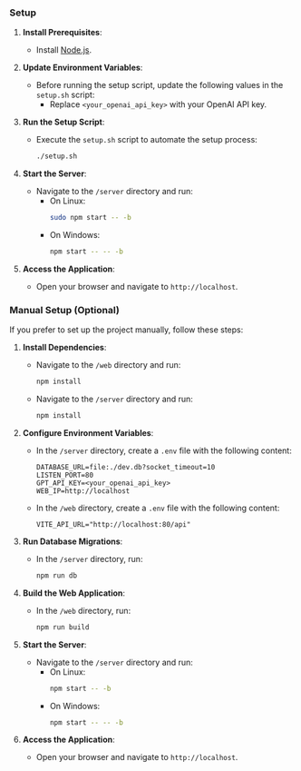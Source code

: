 ### Setup

1. **Install Prerequisites**:
   - Install [Node.js](https://nodejs.org/).

2. **Update Environment Variables**:
   - Before running the setup script, update the following values in the `setup.sh` script:
     - Replace `<your_openai_api_key>` with your OpenAI API key.

3. **Run the Setup Script**:
   - Execute the `setup.sh` script to automate the setup process:
     ```bash
     ./setup.sh
     ```

4. **Start the Server**:
   - Navigate to the `/server` directory and run:
     - On Linux:
       ```bash
       sudo npm start -- -b
       ```
     - On Windows:
       ```bash
       npm start -- -- -b
       ```

5. **Access the Application**:
   - Open your browser and navigate to `http://localhost`.

### Manual Setup (Optional)

If you prefer to set up the project manually, follow these steps:

1. **Install Dependencies**:
   - Navigate to the `/web` directory and run:
     ```bash
     npm install
     ```
   - Navigate to the `/server` directory and run:
     ```bash
     npm install
     ```

2. **Configure Environment Variables**:
   - In the `/server` directory, create a `.env` file with the following content:
     ```
     DATABASE_URL=file:./dev.db?socket_timeout=10
     LISTEN_PORT=80
     GPT_API_KEY=<your_openai_api_key>
     WEB_IP=http://localhost
     ```
   - In the `/web` directory, create a `.env` file with the following content:
     ```
     VITE_API_URL="http://localhost:80/api"
     ```

3. **Run Database Migrations**:
   - In the `/server` directory, run:
     ```bash
     npm run db
     ```

4. **Build the Web Application**:
   - In the `/web` directory, run:
     ```bash
     npm run build
     ```

5. **Start the Server**:
   - Navigate to the `/server` directory and run:
     - On Linux:
       ```bash
       npm start -- -b
       ```
     - On Windows:
       ```bash
       npm start -- -- -b
       ```

6. **Access the Application**:
   - Open your browser and navigate to `http://localhost`.

